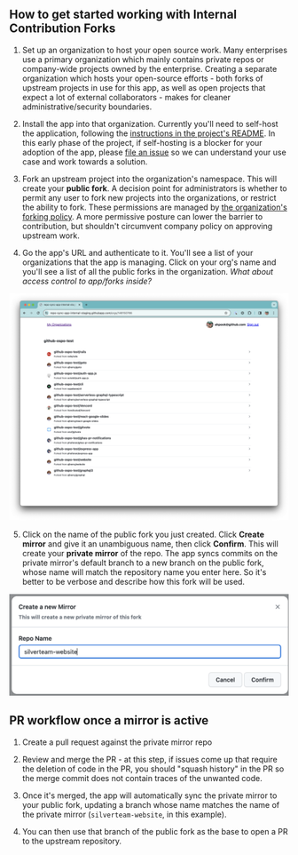 ## How to get started working with Internal Contribution Forks

1. Set up an organization to host your open source work. Many enterprises use a primary organization which mainly contains private repos or company-wide projects owned by the enterprise. Creating a separate organization which hosts your open-source efforts - both forks of upstream projects in use for this app, as well as open projects that expect a lot of external collaborators - makes for cleaner administrative/security boundaries.

2. Install the app into that organization. Currently you'll need to self-host the application, following the [instructions in the project's README](../README.md). In this early phase of the project, if self-hosting is a blocker for your adoption of the app, please [file an issue](https://github.com/github-community-projects/internal-contribution-forks/issues/new) so we can understand your use case and work towards a solution.

3. Fork an upstream project into the organization's namespace. This will create your **public fork**. A decision point for administrators is whether to permit any user to fork new projects into the organizations, or restrict the ability to fork. These permissions are managed by [the organization's forking policy](https://docs.github.com/en/enterprise-cloud@latest/organizations/managing-organization-settings/managing-the-forking-policy-for-your-organization). A more permissive posture can lower the barrier to contribution, but shouldn't circumvent company policy on approving upstream work.

4. Go the app's URL and authenticate to it. You'll see a list of your organizations that the app is managing. Click on your org's name and you'll see a list of all the public forks in the organization. _What about access control to app/forks inside?_

![List of public forks inside the organization](images/public-forks-inside-org.png)

5. Click on the name of the public fork you just created. Click **Create mirror** and give it an unambiguous name, then click **Confirm**. This will create your **private mirror** of the repo. The app syncs commits on the private mirror's default branch to a new branch on the public fork, whose name will match the repository name you enter here. So it's better to be verbose and describe how this fork will be used.

![Dialog showing creation of new private mriror](images/create-new-mirror.png)

## PR workflow once a mirror is active

1. Create a pull request against the private mirror repo

2. Review and merge the PR - at this step, if issues come up that require the deletion of code in the PR, you should "squash history" in the PR so the merge commit does not contain traces of the unwanted code.

3. Once it's merged, the app will automatically sync the private mirror to your public fork, updating a branch whose name matches the name of the private mirror (`silverteam-website`, in this example).

4. You can then use that branch of the public fork as the base to open a PR to the upstream repository.
